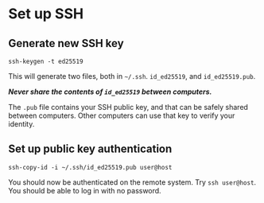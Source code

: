 # Set up SSH

## Generate new SSH key
```
ssh-keygen -t ed25519
```

This will generate two files, both in `~/.ssh`. `id_ed25519`, and `id_ed25519.pub`.

**_Never share the contents of `id_ed25519` between computers._**

The `.pub` file contains your SSH public key, and that can be safely shared between computers.
Other computers can use that key to verify your identity.

## Set up public key authentication
```
ssh-copy-id -i ~/.ssh/id_ed25519.pub user@host
```

You should now be authenticated on the remote system. Try `ssh user@host`.
You should be able to log in with no password.
